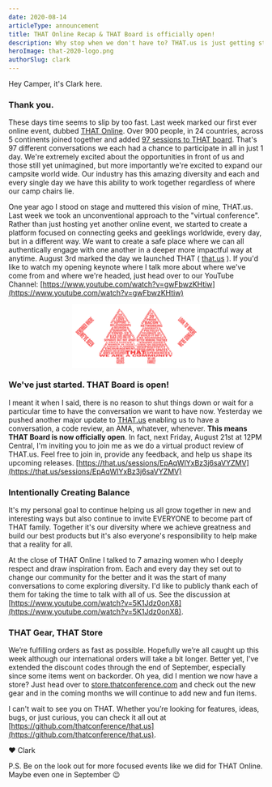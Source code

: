 ```yaml
---
date: 2020-08-14
articleType: announcement
title: THAT Online Recap & THAT Board is officially open!
description: Why stop when we don't have to? THAT.us is just getting started.
heroImage: that-2020-logo.png
authorSlug: clark
---
```


Hey Camper, it's Clark here.

### Thank you.

These days time seems to slip by too fast. Last week marked our first ever online event, dubbed [THAT Online](https://that.us/events/thatOnline). Over 900 people, in 24 countries, across 5 continents joined together and added [97 sessions to THAT board](https://that.us/events/thatOnline). That's 97 different conversations we each had a chance to participate in all in just 1 day. We're extremely excited about the opportunities in front of us and those still yet unimagined, but more importantly we're excited to expand our campsite world wide. Our industry has this amazing diversity and each and every single day we have this ability to work together regardless of where our camp chairs lie.

One year ago I stood on stage and muttered this vision of mine, THAT.us. Last week we took an unconventional approach to the "virtual conference". Rather than just hosting yet another online event, we started to create a platform focused on connecting geeks and geeklings worldwide, every day, but in a different way. We want to create a safe place where we can all authentically engage with one another in a deeper more impactful way at anytime. August 3rd marked the day we launched THAT ( [that.us](http://that.us/) ). If you'd like to watch my opening keynote where I talk more about where we've come from and where we're headed, just head over to our YouTube Channel: [https://www.youtube.com/watch?v=gwFbwzKHtiw](https://www.youtube.com/watch?v=gwFbwzKHtiw)

<p>
<img src="./that-2020-logo.png"
     alt="THAT 2020"
     style="width: 50%; margin:0 auto; display:block" />
</p>

### We've just started. THAT Board is open!

I meant it when I said, there is no reason to shut things down or wait for a particular time to have the conversation we want to have now. Yesterday we pushed another major update to [THAT.us](https://that.us) enabling us to have a conversation, a code review, an AMA, whatever, whenever. **This means THAT Board is now officially open**. In fact, next Friday, August 21st at 12PM Central, I'm inviting you to join me as we do a virtual product review of THAT.us. Feel free to join in, provide any feedback, and help us shape its upcoming releases. [https://that.us/sessions/EpAqWlYxBz3j6saVYZMV](https://that.us/sessions/EpAqWlYxBz3j6saVYZMV)

### Intentionally Creating Balance

It's my personal goal to continue helping us all grow together in new and interesting ways but also continue to invite EVERYONE to become part of THAT family. Together it's our diversity where we achieve greatness and build our best products but it's also everyone's responsibility to help make that a reality for all.

At the close of THAT Online I talked to 7 amazing women who I deeply respect and draw inspiration from. Each and every day they set out to change our community for the better and it was the start of many conversations to come exploring diversity. I'd like to publicly thank each of them for taking the time to talk with all of us. See the discussion at [https://www.youtube.com/watch?v=5K1Jdz0onX8](https://www.youtube.com/watch?v=5K1Jdz0onX8).

### THAT Gear, THAT Store

We’re fulfilling orders as fast as possible. Hopefully we’re all caught up this week although our international orders will take a bit longer. Better yet, I've extended the discount codes through the end of September, especially since some items went on backorder. Oh yea, did I mention we now have a store? Just head over to [store.thatconference.com](https://store.thatconference.com) and check out the new gear and in the coming months we will continue to add new and fun items.

I can't wait to see you on THAT. Whether you’re looking for features, ideas, bugs, or just curious, you can check it all out at [https://github.com/thatconference/that.us](https://github.com/thatconference/that.us).

❤️ Clark

P.S. Be on the look out for more focused events like we did for THAT Online. Maybe even one in September 😉
